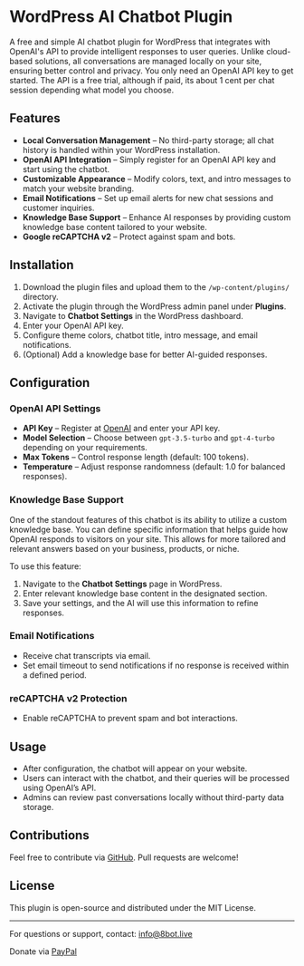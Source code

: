 # WordPress AI Chatbot Plugin

A free and simple AI chatbot plugin for WordPress that integrates with OpenAI's API to provide intelligent responses to user queries. Unlike cloud-based solutions, all conversations are managed locally on your site, ensuring better control and privacy. You only need an OpenAI API key to get started. The API is a free trial, although if paid, its about 1 cent per chat session depending what model you choose.

## Features

- **Local Conversation Management** – No third-party storage; all chat history is handled within your WordPress installation.
- **OpenAI API Integration** – Simply register for an OpenAI API key and start using the chatbot.
- **Customizable Appearance** – Modify colors, text, and intro messages to match your website branding.
- **Email Notifications** – Set up email alerts for new chat sessions and customer inquiries.
- **Knowledge Base Support** – Enhance AI responses by providing custom knowledge base content tailored to your website.
- **Google reCAPTCHA v2** – Protect against spam and bots.

## Installation

1. Download the plugin files and upload them to the `/wp-content/plugins/` directory.
2. Activate the plugin through the WordPress admin panel under **Plugins**.
3. Navigate to **Chatbot Settings** in the WordPress dashboard.
4. Enter your OpenAI API key.
5. Configure theme colors, chatbot title, intro message, and email notifications.
6. (Optional) Add a knowledge base for better AI-guided responses.

## Configuration

### OpenAI API Settings
- **API Key** – Register at [OpenAI](https://platform.openai.com/) and enter your API key.
- **Model Selection** – Choose between `gpt-3.5-turbo` and `gpt-4-turbo` depending on your requirements.
- **Max Tokens** – Control response length (default: 100 tokens).
- **Temperature** – Adjust response randomness (default: 1.0 for balanced responses).

### Knowledge Base Support
One of the standout features of this chatbot is its ability to utilize a custom knowledge base. You can define specific information that helps guide how OpenAI responds to visitors on your site. This allows for more tailored and relevant answers based on your business, products, or niche.

To use this feature:
1. Navigate to the **Chatbot Settings** page in WordPress.
2. Enter relevant knowledge base content in the designated section.
3. Save your settings, and the AI will use this information to refine responses.

### Email Notifications
- Receive chat transcripts via email.
- Set email timeout to send notifications if no response is received within a defined period.

### reCAPTCHA v2 Protection
- Enable reCAPTCHA to prevent spam and bot interactions.

## Usage

- After configuration, the chatbot will appear on your website.
- Users can interact with the chatbot, and their queries will be processed using OpenAI’s API.
- Admins can review past conversations locally without third-party data storage.

## Contributions

Feel free to contribute via [GitHub](https://github.com/your-repo-link-here). Pull requests are welcome!

## License

This plugin is open-source and distributed under the MIT License.

---

For questions or support, contact: info@8bot.live

Donate via [PayPal](https://paypal.me/8botlive)